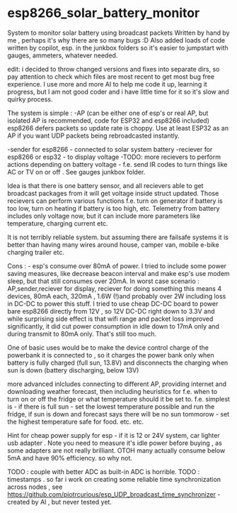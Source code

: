 # esp8266_solar_battery_monitor
System to monitor solar battery using broadcast packets 
Written by hand by me , perhaps it's why there are so many bugs :D
Also added loads of code written by copilot, esp. in the junkbox folders so it's easier to jumpstart with gauges, ammeters, whatever needed. 

edit: i decided to throw changed versions and fixes into separate dirs, so pay attention to check which files are most recent to get most bug free experience. 
I use more and more AI to help me code it up, learning it progress, but I am not good coder and i have little time for it so it's slow and quirky process. 

The system is simple :
-AP (can be either one of esp's or real AP, but isolated AP is recommended, code for ESP32 and esp8266 included)
esp8266 defers packets so update rate is choppy. Use at least ESP32 as an AP if you want UDP packets being rebroadcasted instantly. 

-sender for esp8266 - connected to solar system battery
-reciever for esp8266 or esp32 - to display voltage 
-TODO: more recievers to perform actions depending on battery voltage - f.e. send IR codes to turn things like AC or TV on or off . See gauges junkbox folder. 

Idea is that there is one battery sensor, and all recievers able to get broadcast packages from it will get voltage inside struct updated. 
Those recievers can perform various functions f.e. turn on generator if battery is too low, turn on heating if battery is too high, 
etc. 
Telemetry from battery includes only voltage now, but it can include more parameters like temperature, charging current etc. 

It is not terribly reliable system. but assuming there are failsafe systems it is better than having many wires around house, 
camper van, mobile e-bike charging trailer etc. 

Cons : - esp's consume over 80mA of power.
I tried to include some power saving measures, like decrease beacon interval and make esp's use modem sleep, 
but that still consumes over 20mA. 
In worst case scenario : AP,sender,reciever for display, reciever for doing something 
this means 4 devices, 80mA each, 320mA , 1.6W (!)and probably over 2W including loss in DC-DC to power this stuff. 
I tried to use cheap DC-DC board to power bare esp8266 directly from 12V , so 12V DC-DC right down to 3.3V 
and while surprising side effect is that wifi range and packet loss improved significantly,
it did cut power consumption in idle down to 17mA only and during transmit to 80mA only. That's still too much.

One of basic uses would be to make the device control charge of the powerbank it is connected to , 
so it charges the power bank only when battery is fully charged (full sun, 13.8V)
and disconnects the charging when sun is down (battery discharging, below 13V) 

more advanced inlcludes connecting to different AP, providing internet and downloading weather forecast, 
then including heuristics for f.e. when to turn on or off the fridge or what temperature should it be set to.
f.e. simplest is - if there is full sun - set the lowest temperature possible and run the fridge, 
if sun is down and forecast says there will be no sun tommorow - set the highest temperature safe for food. 
etc. etc. 

Hint for cheap power supply for esp - if it is 12 or 24V system, car lighter usb adapter . 
Note you need to measure it's idle power before buying , as some adapters are not really brilliant. 
OTOH many actually consume below 5mA and have 90% efficiency. so why not. 

TODO : couple with better ADC as built-in ADC is horrible. 
TODO : timestamps . so far i work on creating some reliable time synchronization across nodes , see 
https://github.com/piotrcurious/esp_UDP_broadcast_time_synchronizer - created by AI , but never tested yet. 

